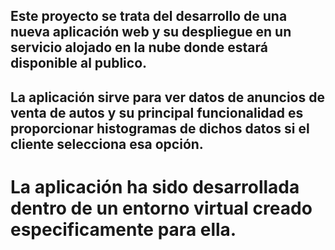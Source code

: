 ## Este proyecto se trata del desarrollo de una nueva aplicación web y su despliegue en un servicio alojado en la nube donde estará disponible al publico. 

## La aplicación sirve para ver datos de anuncios de venta de autos y su principal funcionalidad es proporcionar histogramas de dichos datos si el cliente selecciona esa opción. 

# La aplicación ha sido desarrollada dentro de un  entorno virtual creado especificamente para ella.